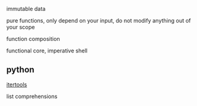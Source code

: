 ---
---

immutable data 

pure functions, only depend on your input, do not modify anything out of your scope 

function composition 

functional core, imperative shell 

## python

[itertools](https://docs.python.org/3/library/itertools.html)

list comprehensions 

